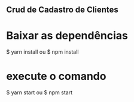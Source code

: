 ## Crud de Cadastro de Clientes

# Baixar as dependências
$ yarn install
ou
$ npm install

# execute o comando
$ yarn start
ou
$ npm start
